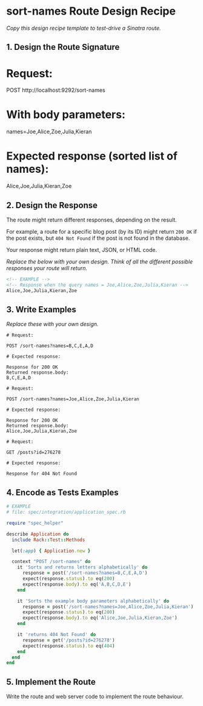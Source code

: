 # sort-names Route Design Recipe

_Copy this design recipe template to test-drive a Sinatra route._

## 1. Design the Route Signature

# Request:
POST http://localhost:9292/sort-names

# With body parameters:
names=Joe,Alice,Zoe,Julia,Kieran

# Expected response (sorted list of names):
Alice,Joe,Julia,Kieran,Zoe

## 2. Design the Response

The route might return different responses, depending on the result.

For example, a route for a specific blog post (by its ID) might return `200 OK` if the post exists, but `404 Not Found` if the post is not found in the database.

Your response might return plain text, JSON, or HTML code. 

_Replace the below with your own design. Think of all the different possible responses your route will return._

```html
<!-- EXAMPLE -->
<!-- Response when the query names = Joe,Alice,Zoe,Julia,Kieran -->
Alice,Joe,Julia,Kieran,Zoe

```


## 3. Write Examples

_Replace these with your own design._

```
# Request:

POST /sort-names?names=B,C,E,A,D

# Expected response: 

Response for 200 OK
Returned response.body:
B,C,E,A,D
```

```
# Request:

POST /sort-names?names=Joe,Alice,Zoe,Julia,Kieran 

# Expected response: 

Response for 200 OK
Returned response.body:
Alice,Joe,Julia,Kieran,Zoe
```

```
# Request:

GET /posts?id=276278

# Expected response:

Response for 404 Not Found
```

## 4. Encode as Tests Examples

```ruby
# EXAMPLE
# file: spec/integration/application_spec.rb

require "spec_helper"

describe Application do
  include Rack::Test::Methods

  let(:app) { Application.new }

  context "POST /sort-names" do
    it 'Sorts and returns letters alphabetically' do
      response = post('/sort-names?names=B,C,E,A,D')
      expect(response.status).to eq(200)
      expect(response.body).to eq('A,B,C,D,E')
    end

    it 'Sorts the example body parameters alphabetically' do
      response = post('/sort-names?names=Joe,Alice,Zoe,Julia,Kieran')
      expect(response.status).to eq(200)
      expect(response.body).to eq('Alice,Joe,Julia,Kieran,Zoe')
    end

    it 'returns 404 Not Found' do
      response = get('/posts?id=276278')
      expect(response.status).to eq(404)
    end
  end
end
```

## 5. Implement the Route

Write the route and web server code to implement the route behaviour.
